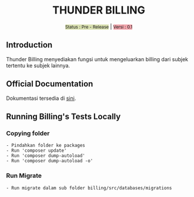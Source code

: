 <h1 align="center">THUNDER BILLING</h1>

<p align="center">
<small style="background-color:#d9e0b0">Status : Pre - Release</small> | 
<small style="background-color:#f0a4ab">Versi : 0.1</small>
</p>

## Introduction

Thunder Billing menyediakan fungsi untuk mengeluarkan billing dari subjek tertentu ke subjek lainnya.

## Official Documentation

Dokumentasi tersedia di <a href="https://github.com/ThunderID/Repositories/wiki/%5BDOMAIN%5D-Billing-Versi-0.1">sini</a>.

## Running Billing's Tests Locally

### Copying folder

	- Pindahkan folder ke packages
	- Run 'composer update'
	- Run 'composer dump-autoload'
	- Run 'composer dump-autoload -o'

### Run Migrate

	- Run migrate dalam sub folder billing/src/databases/migrations
